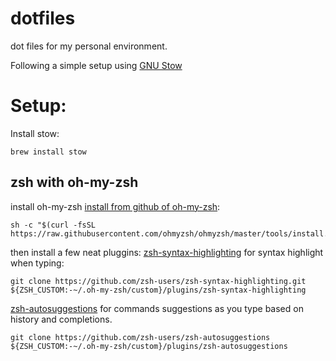 # dotfiles
dot files for my personal environment.

Following a simple setup using [GNU Stow](https://www.gnu.org/software/stow/)

# Setup:
Install stow:
```
brew install stow
```

## zsh with oh-my-zsh
install oh-my-zsh [install from github of oh-my-zsh](https://github.com/ohmyzsh/ohmyzsh?tab=readme-ov-file#basic-installation):
```
sh -c "$(curl -fsSL https://raw.githubusercontent.com/ohmyzsh/ohmyzsh/master/tools/install.sh)"
```

then install a few neat pluggins:
[zsh-syntax-highlighting](https://github.com/zsh-users/zsh-syntax-highlighting/tree/master) for syntax highlight when typing:
```
git clone https://github.com/zsh-users/zsh-syntax-highlighting.git ${ZSH_CUSTOM:-~/.oh-my-zsh/custom}/plugins/zsh-syntax-highlighting
```

[zsh-autosuggestions](https://github.com/zsh-users/zsh-autosuggestions) for commands suggestions as you type based on history and completions.
```
git clone https://github.com/zsh-users/zsh-autosuggestions ${ZSH_CUSTOM:-~/.oh-my-zsh/custom}/plugins/zsh-autosuggestions
```
